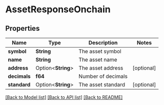 # AssetResponseOnchain

## Properties

Name | Type | Description | Notes
------------ | ------------- | ------------- | -------------
**symbol** | **String** | The asset symbol | 
**name** | **String** | The asset name | 
**address** | Option<**String**> | The asset address | [optional]
**decimals** | **f64** | Number of decimals | 
**standard** | Option<**String**> | The asset standard | [optional]

[[Back to Model list]](../README.md#documentation-for-models) [[Back to API list]](../README.md#documentation-for-api-endpoints) [[Back to README]](../README.md)


